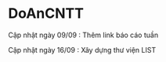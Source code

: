 # DoAnCNTT
Cập nhật ngày 09/09 : Thêm link báo cáo tuần

Cập nhật ngày 16/09 : Xây dựng thư viện LIST
